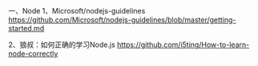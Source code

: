 一、Node
1、Microsoft/nodejs-guidelines
https://github.com/Microsoft/nodejs-guidelines/blob/master/getting-started.md

2、狼叔：如何正确的学习Node.js
https://github.com/i5ting/How-to-learn-node-correctly